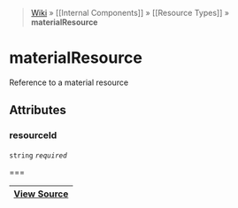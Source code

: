 > [Wiki](Home) » [[Internal Components]] » [[Resource Types]] » **materialResource**

# materialResource

Reference to a material resource

## Attributes
### resourceId
``` string ``` *``` required ```*

===

|**[View Source](../blob/master/src/lib/descriptors/Resource/MaterialResourceDescriptor.js)**|
 ---|
